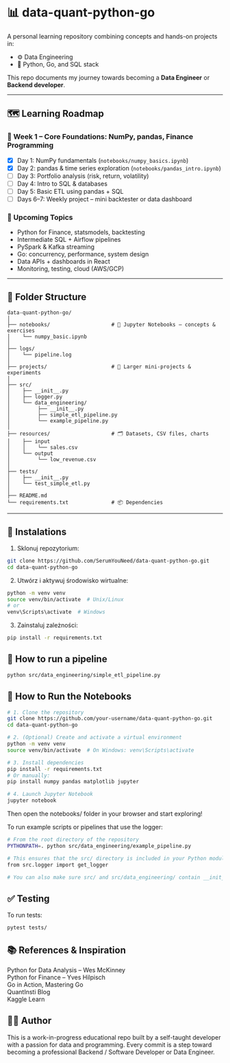 # 📊 data-quant-python-go

A personal learning repository combining concepts and hands-on projects in:

- ⚙️ Data Engineering
- 🐍 Python, Go, and SQL stack

This repo documents my journey towards becoming a **Data Engineer** or **Backend developer**.

---

## 🗺️ Learning Roadmap

### 📅 Week 1 – Core Foundations: NumPy, pandas, Finance Programming
- [x] Day 1: NumPy fundamentals (`notebooks/numpy_basics.ipynb`)
- [x] Day 2: pandas & time series exploration (`notebooks/pandas_intro.ipynb`)
- [ ] Day 3: Portfolio analysis (risk, return, volatility)
- [ ] Day 4: Intro to SQL & databases
- [ ] Day 5: Basic ETL using pandas + SQL
- [ ] Days 6–7: Weekly project – mini backtester or data dashboard

### 🔁 Upcoming Topics
- Python for Finance, statsmodels, backtesting
- Intermediate SQL + Airflow pipelines
- PySpark & Kafka streaming
- Go: concurrency, performance, system design
- Data APIs + dashboards in React
- Monitoring, testing, cloud (AWS/GCP)

---

## 📁 Folder Structure
```
data-quant-python-go/    
│    
├── notebooks/                    # 📓 Jupyter Notebooks – concepts & exercises      
│    └── numpy_basic.ipynb    
│  
├── logs/    
│    └── pipeline.log    
│  
├── projects/                     # 🚧 Larger mini-projects & experiments        
│  
├── src/  
│    ├── __init__.py               
│    ├── logger.py                  
│    └── data_engineering/    
│         ├── __init__.py   
│         ├── simple_etl_pipeline.py       
│         └── example_pipeline.py      
│    
├── resources/                    # 🗂️ Datasets, CSV files, charts      
│    ├── input    
│    │    └── sales.csv    
│    └── output      
│         └── low_revenue.csv    
│    
├── tests/    
│    ├── __init__.py      
│    └── test_simple_etl.py    
│    
├── README.md                     
└── requirements.txt              # 📦 Dependencies      
```
---

## 🔧 Instalations

1. Sklonuj repozytorium:    
   
```bash
git clone https://github.com/SerumYouNeed/data-quant-python-go.git
cd data-quant-python-go
```

2. Utwórz i aktywuj środowisko wirtualne:  
   
```bash
python -m venv venv
source venv/bin/activate  # Unix/Linux
# or
venv\Scripts\activate  # Windows
```

3. Zainstaluj zależności:  
   
```bash
pip install -r requirements.txt
```

## 🚀 How to run a pipeline

```bash
python src/data_engineering/simple_etl_pipeline.py
```


## 🚀 How to Run the Notebooks

```Bash
# 1. Clone the repository
git clone https://github.com/your-username/data-quant-python-go.git
cd data-quant-python-go

# 2. (Optional) Create and activate a virtual environment
python -m venv venv
source venv/bin/activate  # On Windows: venv\Scripts\activate

# 3. Install dependencies
pip install -r requirements.txt
# Or manually:
pip install numpy pandas matplotlib jupyter

# 4. Launch Jupyter Notebook
jupyter notebook
```
Then open the notebooks/ folder in your browser and start exploring!

To run example scripts or pipelines that use the logger:

```Bash
# From the root directory of the repository
PYTHONPATH=. python src/data_engineering/example_pipeline.py

# This ensures that the src/ directory is included in your Python module path, allowing correct imports like:
from src.logger import get_logger

# You can also make sure src/ and src/data_engineering/ contain __init__.py files (even empty) to treat them as Python packages.
```

## ✅ Testing

To run tests:
```bash
pytest tests/
```

## 📚 References & Inspiration
Python for Data Analysis – Wes McKinney  
Python for Finance – Yves Hilpisch  
Go in Action, Mastering Go  
QuantInsti Blog  
Kaggle Learn  

## 👨‍💻 Author
This is a work-in-progress educational repo built by a self-taught developer with a passion for data and programming. Every commit is a step toward becoming a professional Backend / Software Developer or Data Engineer.